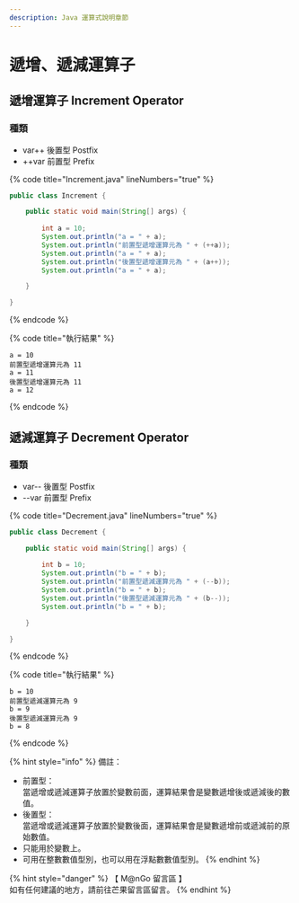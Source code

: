 ```yaml
---
description: Java 運算式說明章節
---
```


# 遞增、遞減運算子

## 遞增運算子 Increment Operator

### 種類

* var++ 後置型 Postfix
* \++var 前置型 Prefix

{% code title="Increment.java" lineNumbers="true" %}
```java
public class Increment {

	public static void main(String[] args) {
		
		int a = 10;
		System.out.println("a = " + a);
		System.out.println("前置型遞增運算元為 " + (++a));
		System.out.println("a = " + a);		
		System.out.println("後置型遞增運算元為 " + (a++));
		System.out.println("a = " + a);

	}

}
```
{% endcode %}

{% code title="執行結果" %}
```
a = 10
前置型遞增運算元為 11
a = 11
後置型遞增運算元為 11
a = 12
```
{% endcode %}

## 遞減運算子 Decrement Operator

### 種類

* var-- 後置型 Postfix
* \--var 前置型 Prefix

{% code title="Decrement.java" lineNumbers="true" %}
```java
public class Decrement {

	public static void main(String[] args) {
		
		int b = 10;
		System.out.println("b = " + b);
		System.out.println("前置型遞減運算元為 " + (--b));
		System.out.println("b = " + b);
		System.out.println("後置型遞減運算元為 " + (b--));
		System.out.println("b = " + b);

	}

}
```
{% endcode %}

{% code title="執行結果" %}
```
b = 10
前置型遞減運算元為 9
b = 9
後置型遞減運算元為 9
b = 8
```
{% endcode %}

{% hint style="info" %}
備註：

* 前置型：\
  當遞增或遞減運算子放置於變數前面，運算結果會是變數遞增後或遞減後的數值。
* 後置型：\
  當遞增或遞減運算子放置於變數後面，運算結果會是變數遞增前或遞減前的原始數值。
* 只能用於變數上。
* 可用在整數數值型別，也可以用在浮點數數值型別。
{% endhint %}

{% hint style="danger" %}
【 M@nGo 留言區 】\
如有任何建議的地方，請前往芒果留言區留言。
{% endhint %}
